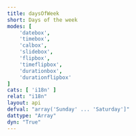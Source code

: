 ```yaml
---
title: daysOfWeek
short: Days of the week
modes: [
	'datebox',
	'timebox',
	'calbox',
	'slidebox',
	'flipbox',
	'timeflipbox',
	'durationbox',
	'durationflipbox'
]
cats: [ 'i18n' ]
relat: "i18n"
layout: api
defval: "array('Sunday' ... 'Saturday']"
dattype: "Array"
dyn: "True"
---
```



